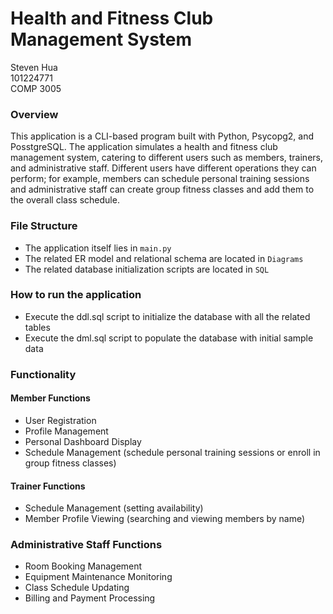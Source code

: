 # Health and Fitness Club Management System

Steven Hua\
101224771\
COMP 3005

### Overview
This application is a CLI-based program built with Python, Psycopg2, and PosstgreSQL. The application simulates a health and fitness club management system, catering to different users such as
members, trainers, and administrative staff. Different users have different operations they can perform; for example, members can schedule personal training sessions and administrative staff can 
create group fitness classes and add them to the overall class schedule. 

### File Structure
- The application itself lies in `main.py`
- The related ER model and relational schema are located in `Diagrams`
- The related database initialization scripts are located in `SQL`

### How to run the application
- Execute the ddl.sql script to initialize the database with all the related tables
- Execute the dml.sql script to populate the database with initial sample data

### Functionality
#### Member Functions
- User Registration
- Profile Management
- Personal Dashboard Display
- Schedule Management (schedule personal training sessions or enroll in group fitness classes)

#### Trainer Functions
- Schedule Management (setting availability)
- Member Profile Viewing (searching and viewing members by name)

### Administrative Staff Functions
- Room Booking Management
- Equipment Maintenance Monitoring
- Class Schedule Updating
- Billing and Payment Processing


